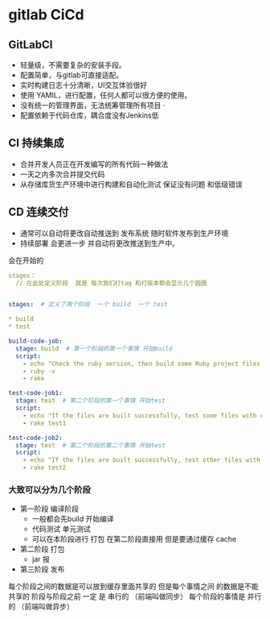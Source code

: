 # gitlab CiCd

## GitLabCI

* 轻量级，不需要复杂的安装手段。
* 配置简单，与gitlab可直接适配。
* 实时构建日志十分清晰，UI交互体验很好
* 使用 YAMIL，进行配置，任何人都可以很方便的使用。
* 没有统一的管理界面，无法统筹管理所有项目                            ·
* 配置依赖于代码仓库，耦合度没有Jenkins低

## CI  持续集成

* 合并开发人员正在开发编写的所有代码一种做法
* 一天之内多次合并提交代码
* 从存储库货生产环境中进行构建和自动化测试 保证没有问题 和低级错误

## CD 连续交付

* 通常可以自动将更改自动推送到 发布系统 随时软件发布到生产环境
* 持续部署 会更进一步  并自动将更改推送到生产中。

会在开始的  

```yaml
stages：
  // 在此处定义阶段  就是 每次我们打tag 和打版本都会显示几个圆圈
```

```yaml

stages:  # 定义了两个阶段  一个 build  一个 test

* build
* test

build-code-job:
  stage: build  # 第一个阶段的第一个事情 开始build
  script:
    - echo "Check the ruby version, then build some Ruby project files:"
    - ruby -v
    - rake

test-code-job1:
  stage: test  # 第二个阶段的第一个事情 开始test
  script:
    - echo "If the files are built successfully, test some files with one command:"
    - rake test1

test-code-job2:
  stage: test  # 第二个阶段的第二个事情 开始test
  script:
    - echo "If the files are built successfully, test other files with a different command:"
    - rake test2
```

### 大致可以分为几个阶段

* 第一阶段  编译阶段
  * 一般都会先build 开始编译
  * 代码测试 单元测试
  * 可以在本阶段进行 打包 在第二阶段直接用 但是要通过缓存  cache
* 第二阶段  打包
  * jar 报
* 第三阶段  发布

每个阶段之间的数据是可以放到缓存里面共享的  但是每个事情之间 的数据是不能共享的
阶段与阶段之前 一定 是 串行的 （前端叫做同步）
每个阶段的事情是 并行的  （前端叫做异步）
